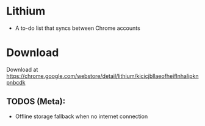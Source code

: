 Lithium
=======


- A to-do list that syncs between Chrome accounts

Download
========

Download at https://chrome.google.com/webstore/detail/lithium/kicicjbllaeofheiflnhalipknpnbcdk

TODOS (Meta):
-------------

- Offline storage fallback when no internet connection

